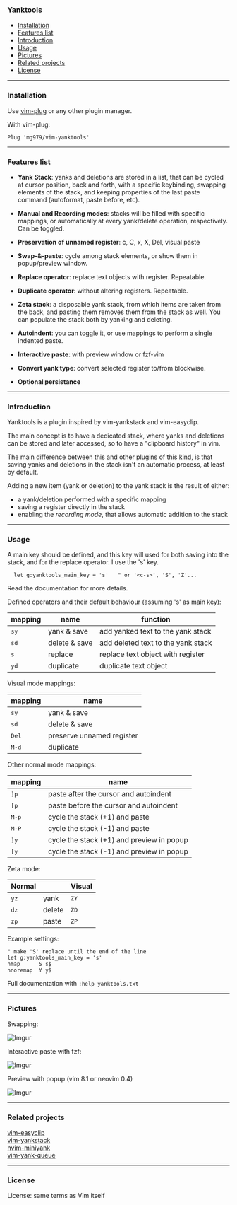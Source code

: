 ### Yanktools

<!-- vim-markdown-toc GFM -->

* [Installation](#installation)
* [Features list](#features-list)
* [Introduction](#introduction)
* [Usage](#usage)
* [Pictures](#pictures)
* [Related projects](#related-projects)
* [License](#license)

<!-- vim-markdown-toc -->

----------------------------------------------------------------------------


### Installation

Use [vim-plug](https://github.com/junegunn/vim-plug) or any other plugin
manager.

With vim-plug:

    Plug 'mg979/vim-yanktools'



----------------------------------------------------------------------------


### Features list

* __Yank Stack__: yanks and deletions are stored in a list, that can be cycled
  at cursor position, back and forth, with a specific keybinding, swapping
  elements of the stack, and keeping properties of the last paste command
  (autoformat, paste before, etc).

* __Manual and Recording modes__: stacks will be filled with specific mappings,
  or automatically at every yank/delete operation, respectively. Can be
  toggled.

* __Preservation of unnamed register__: c, C, x, X, Del, visual paste

* __Swap-&-paste__: cycle among stack elements, or show them in popup/preview
  window.

* __Replace operator__: replace text objects with register. Repeatable.

* __Duplicate operator__: without altering registers. Repeatable.

* __Zeta stack__: a disposable yank stack, from which items are taken from the
  back, and pasting them removes them from the stack as well. You can populate
  the stack both by yanking and deleting.

* __Autoindent__: you can toggle it, or use mappings to perform a single
  indented paste.

* __Interactive paste__: with preview window or fzf-vim

* __Convert yank type__: convert selected register to/from blockwise.

* __Optional persistance__



----------------------------------------------------------------------------

### Introduction

Yanktools is a plugin inspired by vim-yankstack and vim-easyclip.

The main concept is to have a dedicated stack, where yanks and deletions can
be stored and later accessed, so to have a "clipboard history" in vim.

The main difference between this and other plugins of this kind, is that
saving yanks and deletions in the stack isn't an automatic process, at least by
default.

Adding a new item (yank or deletion) to the yank stack is the result of
either:

* a yank/deletion performed with a specific mapping
* saving a register directly in the stack
* enabling the _recording mode_, that allows automatic addition to the stack


----------------------------------------------------------------------------


### Usage

A main key should be defined, and this key will used for both saving into the
stack, and for the replace operator. I use the 's' key.

      let g:yanktools_main_key = 's'   " or '<c-s>', 'S', 'Z'...

Read the documentation for more details.

Defined operators and their default behaviour (assuming 's' as main key):

| mapping       | name          | function                            |
|---------------|---------------|-------------------------------------|
| <kbd>sy</kbd> | yank & save   | add yanked text to the yank stack   |
| <kbd>sd</kbd> | delete & save | add deleted text to the yank stack  |
| <kbd>s</kbd>  | replace       | replace text object with register   |
| <kbd>yd</kbd> | duplicate     | duplicate text object               |

Visual mode mappings:

| mapping        | name                       |
|----------------|----------------------------|
|<kbd>sy</kbd>   | yank & save                |
|<kbd>sd</kbd>   | delete & save              |
|<kbd>Del</kbd>  | preserve unnamed register  |
|<kbd>M-d</kbd>  | duplicate                  |

Other normal mode mappings:

| mapping        | name                                       |
|----------------|--------------------------------------------|
|<kbd>]p</kbd>   |  paste after the cursor and autoindent     |
|<kbd>[p</kbd>   |  paste before the cursor and autoindent    |
|<kbd>M-p</kbd>  |  cycle the stack (+1) and paste            |
|<kbd>M-P</kbd>  |  cycle the stack (-1) and paste            |
|<kbd>]y</kbd>   |  cycle the stack (+1) and preview in popup |
|<kbd>[y</kbd>   |  cycle the stack (-1) and preview in popup |

Zeta mode:

|Normal                |              | Visual        |
|----------------------|--------------|---------------|
| <kbd>yz</kbd>        | yank         | <kbd>ZY</kbd> |
| <kbd>dz</kbd>        | delete       | <kbd>ZD</kbd> |
| <kbd>zp</kbd>        | paste        | <kbd>ZP</kbd> |

Example settings:

    " make 'S' replace until the end of the line
    let g:yanktools_main_key = 's'
    nmap      S s$
    nnoremap  Y y$


Full documentation with `:help yanktools.txt`

----------------------------------------------------------------------------

### Pictures

Swapping:

![Imgur](https://i.imgur.com/FP2goLu.gif)

Interactive paste with fzf:

![Imgur](https://i.imgur.com/SE0TDg4.png)

Preview with popup (vim 8.1 or neovim 0.4)

![Imgur](https://i.imgur.com/mcYEnhF.gif)

----------------------------------------------------------------------------


### Related projects

[vim-easyclip](https://github.com/svermeulen/vim-easyclip)  
[vim-yankstack](https://github.com/maxbrunsfeld/vim-yankstack)  
[nvim-miniyank](https://github.com/bfredl/nvim-miniyank)  
[vim-yank-queue](https://github.com/fvictorio/vim-yank-queue)  


----------------------------------------------------------------------------


### License

License: same terms as Vim itself
